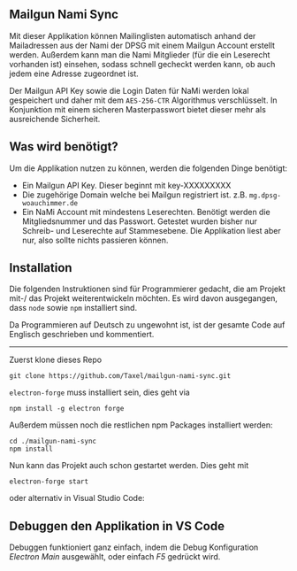 Mailgun Nami Sync
--------------

Mit dieser Applikation können Mailinglisten automatisch anhand der Mailadressen aus der Nami der DPSG mit einem Mailgun Account erstellt werden. Außerdem kann man die Nami Mitglieder (für die ein Leserecht vorhanden ist) einsehen, sodass schnell gecheckt werden kann, ob auch jedem eine Adresse zugeordnet ist.

Der Mailgun API Key sowie die Login Daten für NaMi werden lokal gespeichert und daher mit dem `AES-256-CTR` Algorithmus verschlüsselt. In Konjunktion mit einem sicheren Masterpasswort bietet dieser mehr als ausreichende Sicherheit.

## Was wird benötigt?

Um die Applikation nutzen zu können, werden die folgenden Dinge benötigt:

* Ein Mailgun API Key. Dieser beginnt mit key-XXXXXXXXX
* Die zugehörige Domain welche bei Mailgun registriert ist. z.B. `mg.dpsg-woauchimmer.de`
* Ein NaMi Account mit mindestens Leserechten. Benötigt werden die Mitgliedsnummer und das Passwort. Getestet wurden bisher nur Schreib- und Leserechte auf Stammesebene. Die Applikation liest aber nur, also sollte nichts passieren können.

## Installation
Die folgenden Instruktionen sind für Programmierer gedacht, die am Projekt mit-/ das Projekt weiterentwickeln möchten. Es wird davon ausgegangen, dass `node` sowie `npm` installiert sind.

Da Programmieren auf Deutsch zu ungewohnt ist, ist der gesamte Code auf Englisch geschrieben und kommentiert.
***
Zuerst klone dieses Repo

    git clone https://github.com/Taxel/mailgun-nami-sync.git

`electron-forge` muss installiert sein, dies geht via

    npm install -g electron forge

Außerdem müssen noch die restlichen npm Packages installiert werden:

    cd ./mailgun-nami-sync
    npm install

Nun kann das Projekt auch schon gestartet werden. Dies geht mit

    electron-forge start

oder alternativ in Visual Studio Code:

## Debuggen den Applikation in VS Code

Debuggen funktioniert ganz einfach, indem die Debug Konfiguration *Electron Main* ausgewählt, oder einfach *F5* gedrückt wird.
